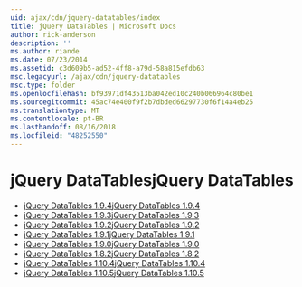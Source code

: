 ```yaml
---
uid: ajax/cdn/jquery-datatables/index
title: jQuery DataTables | Microsoft Docs
author: rick-anderson
description: ''
ms.author: riande
ms.date: 07/23/2014
ms.assetid: c3d609b5-ad52-4ff8-a79d-58a815efdb63
msc.legacyurl: /ajax/cdn/jquery-datatables
msc.type: folder
ms.openlocfilehash: bf93971df43513ba042ed10c240b066964c80be1
ms.sourcegitcommit: 45ac74e400f9f2b7dbded66297730f6f14a4eb25
ms.translationtype: MT
ms.contentlocale: pt-BR
ms.lasthandoff: 08/16/2018
ms.locfileid: "48252550"
---
```

<a name="jquery-datatables"></a><span data-ttu-id="e99d3-102">jQuery DataTables</span><span class="sxs-lookup"><span data-stu-id="e99d3-102">jQuery DataTables</span></span>
====================
- [<span data-ttu-id="e99d3-103">jQuery DataTables 1.9.4</span><span class="sxs-lookup"><span data-stu-id="e99d3-103">jQuery DataTables 1.9.4</span></span>](cdnjquerydatatables194.md)
- [<span data-ttu-id="e99d3-104">jQuery DataTables 1.9.3</span><span class="sxs-lookup"><span data-stu-id="e99d3-104">jQuery DataTables 1.9.3</span></span>](cdnjquerydatatables193.md)
- [<span data-ttu-id="e99d3-105">jQuery DataTables 1.9.2</span><span class="sxs-lookup"><span data-stu-id="e99d3-105">jQuery DataTables 1.9.2</span></span>](cdnjquerydatatables192.md)
- [<span data-ttu-id="e99d3-106">jQuery DataTables 1.9.1</span><span class="sxs-lookup"><span data-stu-id="e99d3-106">jQuery DataTables 1.9.1</span></span>](cdnjquerydatatables191.md)
- [<span data-ttu-id="e99d3-107">jQuery DataTables 1.9.0</span><span class="sxs-lookup"><span data-stu-id="e99d3-107">jQuery DataTables 1.9.0</span></span>](cdnjquerydatatables190.md)
- [<span data-ttu-id="e99d3-108">jQuery DataTables 1.8.2</span><span class="sxs-lookup"><span data-stu-id="e99d3-108">jQuery DataTables 1.8.2</span></span>](cdnjquerydatatables182.md)
- [<span data-ttu-id="e99d3-109">jQuery DataTables 1.10.4</span><span class="sxs-lookup"><span data-stu-id="e99d3-109">jQuery DataTables 1.10.4</span></span>](cdnjquerydatatables104.md)
- [<span data-ttu-id="e99d3-110">jQuery DataTables 1.10.5</span><span class="sxs-lookup"><span data-stu-id="e99d3-110">jQuery DataTables 1.10.5</span></span>](cdnjquerydatatables105.md)
